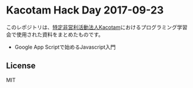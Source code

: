 # Kacotam Hack Day 2017-09-23

このレポジトリは、[特定非営利活動法人Kacotam](http://kacotam.com/)におけるプログラミング学習会で使用された資料をまとめたものです。 

- Google App Scriptで始めるJavascript入門


## License

MIT
